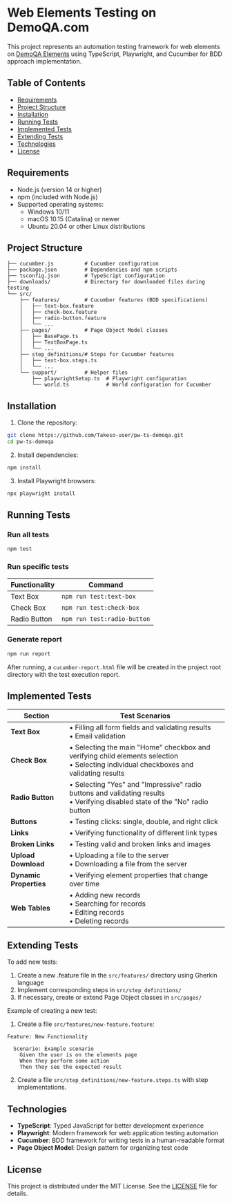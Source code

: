 # Web Elements Testing on DemoQA.com

This project represents an automation testing framework for web elements on [DemoQA Elements](https://demoqa.com/elements) using TypeScript, Playwright, and Cucumber for BDD approach implementation.

## Table of Contents

- [Requirements](#requirements)
- [Project Structure](#project-structure)
- [Installation](#installation)
- [Running Tests](#running-tests)
- [Implemented Tests](#implemented-tests)
- [Extending Tests](#extending-tests)
- [Technologies](#technologies)
- [License](#license)

## Requirements

- Node.js (version 14 or higher)
- npm (included with Node.js)
- Supported operating systems:
  - Windows 10/11
  - macOS 10.15 (Catalina) or newer
  - Ubuntu 20.04 or other Linux distributions

## Project Structure

```
├── cucumber.js          # Cucumber configuration
├── package.json         # Dependencies and npm scripts
├── tsconfig.json        # TypeScript configuration
├── downloads/           # Directory for downloaded files during testing
└── src/
    ├── features/        # Cucumber features (BDD specifications)
    │   ├── text-box.feature
    │   ├── check-box.feature
    │   ├── radio-button.feature
    │   └── ...
    ├── pages/           # Page Object Model classes
    │   ├── BasePage.ts
    │   ├── TextBoxPage.ts
    │   └── ...
    ├── step_definitions/# Steps for Cucumber features
    │   ├── text-box.steps.ts
    │   └── ...
    └── support/         # Helper files
        ├── playwrightSetup.ts  # Playwright configuration
        └── world.ts            # World configuration for Cucumber
```

## Installation

1. Clone the repository:

```bash
git clone https://github.com/Takeso-user/pw-ts-demoqa.git
cd pw-ts-demoqa
```

2. Install dependencies:

```bash
npm install
```

3. Install Playwright browsers:

```bash
npx playwright install
```

## Running Tests

### Run all tests

```bash
npm test
```

### Run specific tests

| Functionality | Command                     |
| ------------- | --------------------------- |
| Text Box      | `npm run test:text-box`     |
| Check Box     | `npm run test:check-box`    |
| Radio Button  | `npm run test:radio-button` |

### Generate report

```bash
npm run report
```

After running, a `cucumber-report.html` file will be created in the project root directory with the test execution report.

## Implemented Tests

| Section                | Test Scenarios                                                                                                                          |
| ---------------------- | --------------------------------------------------------------------------------------------------------------------------------------- |
| **Text Box**           | • Filling all form fields and validating results<br>• Email validation                                                                  |
| **Check Box**          | • Selecting the main "Home" checkbox and verifying child elements selection<br>• Selecting individual checkboxes and validating results |
| **Radio Button**       | • Selecting "Yes" and "Impressive" radio buttons and validating results<br>• Verifying disabled state of the "No" radio button          |
| **Buttons**            | • Testing clicks: single, double, and right click                                                                                       |
| **Links**              | • Verifying functionality of different link types                                                                                       |
| **Broken Links**       | • Testing valid and broken links and images                                                                                             |
| **Upload Download**    | • Uploading a file to the server<br>• Downloading a file from the server                                                                |
| **Dynamic Properties** | • Verifying element properties that change over time                                                                                    |
| **Web Tables**         | • Adding new records<br>• Searching for records<br>• Editing records<br>• Deleting records                                              |

## Extending Tests

To add new tests:

1. Create a new .feature file in the `src/features/` directory using Gherkin language
2. Implement corresponding steps in `src/step_definitions/`
3. If necessary, create or extend Page Object classes in `src/pages/`

Example of creating a new test:

1. Create a file `src/features/new-feature.feature`:

```gherkin
Feature: New Functionality

  Scenario: Example scenario
    Given the user is on the elements page
    When they perform some action
    Then they see the expected result
```

2. Create a file `src/step_definitions/new-feature.steps.ts` with step implementations.

## Technologies

- **TypeScript**: Typed JavaScript for better development experience
- **Playwright**: Modern framework for web application testing automation
- **Cucumber**: BDD framework for writing tests in a human-readable format
- **Page Object Model**: Design pattern for organizing test code

## License

This project is distributed under the MIT License. See the [LICENSE](LICENSE) file for details.
